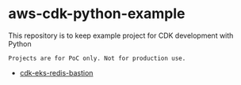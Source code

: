 # aws-cdk-python-example
This repository is to keep example project for CDK development with Python

```
Projects are for PoC only. Not for production use.
```

- [cdk-eks-redis-bastion](cdk-eks-redis-bastion/README.md)